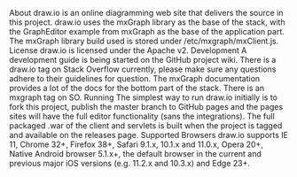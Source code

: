 About draw.io is an online diagramming web site that delivers the source in this project. draw.io uses the mxGraph library as the base of the stack, with the GraphEditor example from mxGraph as the base of the application part. The mxGraph library build used is stored under /etc/mxgraph/mxClient.js. License draw.io is licensed under the Apache v2. Development A development guide is being started on the GitHub project wiki. There is a draw.io tag on Stack Overflow currently, please make sure any questions adhere to their guidelines for question. The mxGraph documentation provides a lot of the docs for the bottom part of the stack. There is an mxgraph tag on SO. Running The simplest way to run draw.io initially is to fork this project, publish the master branch to GitHub pages and the pages sites will have the full editor functionality (sans the integrations). The full packaged .war of the client and servlets is built when the project is tagged and available on the releases page. Supported Browsers draw.io supports IE 11, Chrome 32+, Firefox 38+, Safari 9.1.x, 10.1.x and 11.0.x, Opera 20+, Native Android browser 5.1.x+, the default browser in the current and previous major iOS versions (e.g. 11.2.x and 10.3.x) and Edge 23+.